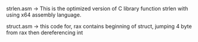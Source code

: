 strlen.asm -> This is the optimized version of C library function strlen with using x64 assembly language.


struct.asm -> this code for, rax contains beginning of struct, jumping 4 byte from rax then dereferencing int
